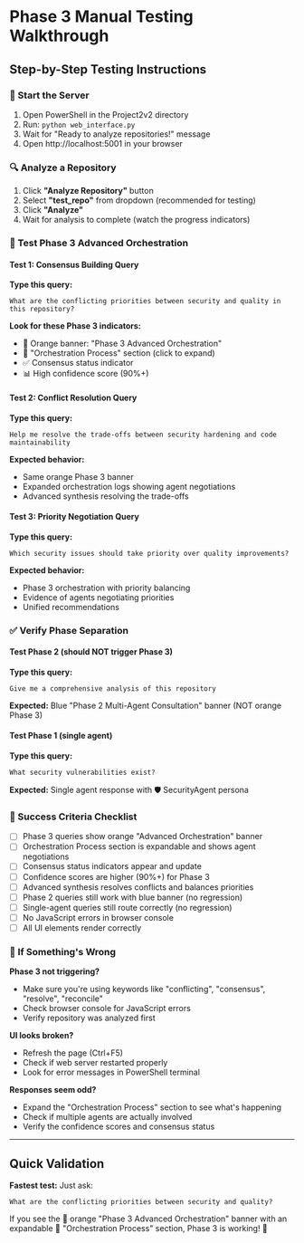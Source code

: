 # Phase 3 Manual Testing Walkthrough

## Step-by-Step Testing Instructions

### 🚀 Start the Server
1. Open PowerShell in the Project2v2 directory
2. Run: `python web_interface.py`
3. Wait for "Ready to analyze repositories!" message
4. Open http://localhost:5001 in your browser

### 🔍 Analyze a Repository
1. Click **"Analyze Repository"** button
2. Select **"test_repo"** from dropdown (recommended for testing)
3. Click **"Analyze"** 
4. Wait for analysis to complete (watch the progress indicators)

### 🧪 Test Phase 3 Advanced Orchestration

#### Test 1: Consensus Building Query
**Type this query:**
```
What are the conflicting priorities between security and quality in this repository?
```

**Look for these Phase 3 indicators:**
- 🚀 Orange banner: "Phase 3 Advanced Orchestration"
- 🔄 "Orchestration Process" section (click to expand)
- ✅ Consensus status indicator
- 📊 High confidence score (90%+)

#### Test 2: Conflict Resolution Query  
**Type this query:**
```
Help me resolve the trade-offs between security hardening and code maintainability
```

**Expected behavior:**
- Same orange Phase 3 banner
- Expanded orchestration logs showing agent negotiations
- Advanced synthesis resolving the trade-offs

#### Test 3: Priority Negotiation Query
**Type this query:**
```
Which security issues should take priority over quality improvements?
```

**Expected behavior:**
- Phase 3 orchestration with priority balancing
- Evidence of agents negotiating priorities
- Unified recommendations

### ✅ Verify Phase Separation

#### Test Phase 2 (should NOT trigger Phase 3)
**Type this query:**
```
Give me a comprehensive analysis of this repository
```

**Expected:** Blue "Phase 2 Multi-Agent Consultation" banner (NOT orange Phase 3)

#### Test Phase 1 (single agent)
**Type this query:**
```
What security vulnerabilities exist?
```

**Expected:** Single agent response with 🛡️ SecurityAgent persona

### 🎯 Success Criteria Checklist

- [ ] Phase 3 queries show orange "Advanced Orchestration" banner
- [ ] Orchestration Process section is expandable and shows agent negotiations
- [ ] Consensus status indicators appear and update
- [ ] Confidence scores are higher (90%+) for Phase 3
- [ ] Advanced synthesis resolves conflicts and balances priorities
- [ ] Phase 2 queries still work with blue banner (no regression)
- [ ] Single-agent queries still route correctly (no regression)
- [ ] No JavaScript errors in browser console
- [ ] All UI elements render correctly

### 🚨 If Something's Wrong

**Phase 3 not triggering?**
- Make sure you're using keywords like "conflicting", "consensus", "resolve", "reconcile"
- Check browser console for JavaScript errors
- Verify repository was analyzed first

**UI looks broken?**
- Refresh the page (Ctrl+F5)
- Check if web server restarted properly
- Look for error messages in PowerShell terminal

**Responses seem odd?**  
- Expand the "Orchestration Process" section to see what's happening
- Check if multiple agents are actually involved
- Verify the confidence scores and consensus status

---

## Quick Validation

**Fastest test:** Just ask:
```
What are the conflicting priorities between security and quality?
```

If you see the 🚀 orange "Phase 3 Advanced Orchestration" banner with an expandable 🔄 "Orchestration Process" section, Phase 3 is working! 🎉